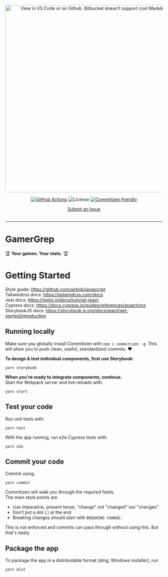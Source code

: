 <p align="center"><img src="./assets/img/banner.png" width="600" alt="View in VS Code or on Github. Bitbucket doesn't support cool Markdown stuff."></p>

<div align="center">

[![GitHub Actions](https://img.shields.io/badge/GitHub_Actions_CI-passing-brightgreen?style=flat-square&logo=GitHub)]()
![License](https://img.shields.io/badge/License-Proprietary-blue?style=flat-square)
[![Commitizen friendly](https://img.shields.io/badge/Commitizen-friendly-blue.svg?style=flat-square)](http://commitizen.github.io/cz-cli/)

</div>
<div align="center">

<p align="center">
  <a href="https://github.com/GitMazzone/gamergrep/issues">Submit an Issue</a>
  <br>
  <br>
</p>

</div>

<hr>

# GamerGrep

🏆 **Your games. Your stats.** 🏆

# Getting Started

Style guide: https://github.com/airbnb/javascript  
Tailwindcss docs: https://tailwindcss.com/docs  
Jest docs: https://jestjs.io/docs/tutorial-react  
Cypress docs: https://docs.cypress.io/guides/references/assertions  
StorybookJS docs: https://storybook.js.org/docs/react/get-started/introduction

## Running locally

Make sure you globally install Commitizen with `npm i commitizen -g`. This will allow you to push clean, useful, standardized commits. ❤️

**To design & test individual components, first use Storybook:**

```
yarn storybook
```

**When you're ready to integrate components, continue.**  
Start the Webpack server and live reloads with:

```
yarn start
```

## Test your code

Run unit tests with:

```
yarn test
```

With the app running, run e2e Cypress tests with:

```
yarn e2e
```

## Commit your code

Commit using:

```
yarn commit
```

Commitizen will walk you through the required fields.  
The main style points are

- Use imperative, present tense, "change" not "changed" nor "changes"
- Don't put a dot (.) at the end
- Breaking changes should start with `BREAKING CHANGE:`

This is not enforced and commits can pass through without using this. But that's nasty.

## Package the app

To package the app in a distributable format (dmg, Windows installer), run

```
yarn dist
```
